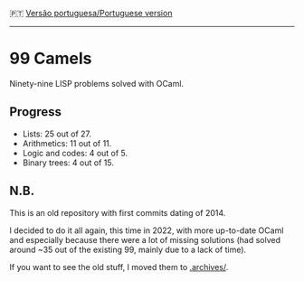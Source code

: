 :portugal: [Versão portuguesa/Portuguese version](README.md)
***

# 99 Camels
Ninety-nine LISP problems solved with OCaml.

## Progress

* Lists: 25 out of 27.
* Arithmetics: 11 out of 11.
* Logic and codes: 4 out of 5.
* Binary trees: 4 out of 15.

## N.B.
This is an old repository with first commits dating of 2014.

I decided to do it all again, this time in 2022, with more up-to-date OCaml and especially because there were a lot of missing solutions (had solved around ~35 out of the existing 99, mainly due to a lack of time).

If you want to see the old stuff, I moved them to [.archives/](.archives).
